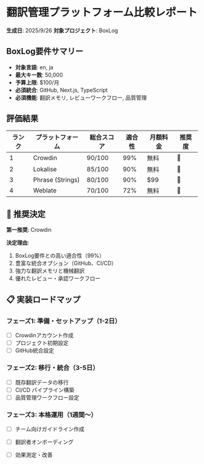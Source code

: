 # 翻訳管理プラットフォーム比較レポート

**生成日**: 2025/9/26
**対象プロジェクト**: BoxLog

## BoxLog要件サマリー

- **対象言語**: en, ja
- **最大キー数**: 50,000
- **予算上限**: $100/月
- **必須統合**: GitHub, Next.js, TypeScript
- **必須機能**: 翻訳メモリ, レビューワークフロー, 品質管理

## 評価結果

| ランク | プラットフォーム | 総合スコア | 適合性 | 月額料金 | 推奨度 |
|--------|------------------|------------|--------|----------|--------|
| 1 | Crowdin | 90/100 | 99% | 無料 | 🥇 |
| 2 | Lokalise | 85/100 | 90% | 無料 | 🥈 |
| 3 | Phrase (Strings) | 80/100 | 90% | $99 | 🥉 |
| 4 | Weblate | 70/100 | 72% | 無料 | 🥉 |

## 🎯 推奨決定

**第一推奨**: Crowdin

**決定理由**:
1. BoxLog要件との高い適合性（99%）
2. 豊富な統合オプション（GitHub、CI/CD）
3. 強力な翻訳メモリと機械翻訳
3. 優れたレビュー・承認ワークフロー

## 📋 実装ロードマップ

### フェーズ1: 準備・セットアップ（1-2日）
- [ ] Crowdinアカウント作成
- [ ] プロジェクト初期設定
- [ ] GitHub統合設定

### フェーズ2: 移行・統合（3-5日）
- [ ] 既存翻訳データの移行
- [ ] CI/CD パイプライン構築
- [ ] 品質管理ワークフロー設定

### フェーズ3: 本格運用（1週間〜）
- [ ] チーム向けガイドライン作成
- [ ] 翻訳者オンボーディング
- [ ] 効果測定・改善

